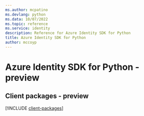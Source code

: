 ```yaml
---
ms.author: mcpatino
ms.devlang: python
ms.data: 10/07/2022
ms.topic: reference
ms.service: identity
description: Reference for Azure Identity SDK for Python
title: Azure Identity SDK for Python
author: mccoyp
---
```

# Azure Identity SDK for Python - preview

## Client packages - preview
[!INCLUDE [client-packages](identity-client-index.md)]